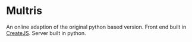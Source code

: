 # Multris
An online adaption of the original python based version.
Front end built in [CreateJS](http://www.createjs.com/).
Server built in python.
